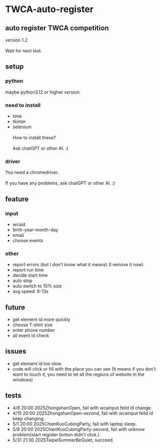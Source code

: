 # TWCA-auto-register
## auto register TWCA competition
version 1.2 <br></br>
Wait for next test.
## setup
### python
 maybe python3.12 or higher version.
### need to install
- time
- tkinter
- selenium<br></br>
 How to install these?<br></br>
 Ask chatGPT or other AI. :)
### driver
 You need a chromedriver.<br></br>
 If you have any problems, ask chatGPT or other AI. :)
## feature
### input
- wcaid
- birth-year-month-day
- email
- choose events
### other
- report errors (but I don't know what it means) (I remove it now)
- report run time
- decide start time
- auto stop
- auto switch to 10% size
- avg speed: 9-13s

## future
- get element id more quickly
- choose T-shirt size
- enter phone number
- all event id check

## issues
- get element id too slow.
- code will click or fill with the place you can see (It means if you don't want to touch it, you need to let all the regions of website in the windows)

## tests
 - 4/8 20:00 2025ZhongshanOpen, fail with wcainput feild id change.
 - 4/15 20:00 2025ZhongshanOpen-second, fail with wcainput feild id keep changing.
 - 5/1 20:00 2025ChienKuoCubingParty, fail with laptop sleep.
 - 5/8 20:00 2025ChienKuoCubingParty-second, fail with unknow problem(start register botton didn't click.)
 - 5/31 21:30 2025TaipeiSummerBeQuiet, succeed.
